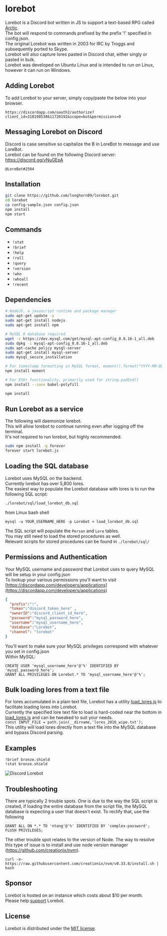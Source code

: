 # lorebot
Lorebot is a Discord bot written in JS to support a text-based RPG called [Arctic](http://mud.arctic.org).  
The bot will respond to commands prefixed by the prefix '!' specified in config.json.  
The original Lorebot was written in 2003 for IRC by Troggs and subsequently ported to Skype.  
Lorebot will also capture lores pasted in Discord chat, either singly or pasted in bulk.  
Lorebot was developed on Ubuntu Linux and is intended to run on Linux, however it can run on Windows.

## Adding Lorebot
To add Lorebot to your server, simply copy/paste the below into your browser.
```
https://discordapp.com/oauth2/authorize?client_id=318198538611720192&scope=bot&permissions=0
```

## Messaging Lorebot on Discord
Discord is case sensitive so capitalize the B in LoreBot to message and use LoreBot.  
Lorebot can be found on the following Discord server: https://discord.gg/vNuGEpA


```
@LoreBot#2504
```

## Installation
```bash
git clone https://github.com/longhorn09/lorebot.git
cd lorebot
cp config-sample.json config.json
npm install
npm start
```



## Commands
* `!stat`
* `!brief`
* `!help`
* `!roll`
* `!query`
* `!version`
* `!who`
* `!whoall`
* `!recent`

## Dependencies
```bash
# NodeJS, a javascript runtime and package manager
sudo apt-get update -y
sudo apt-get install nodejs
sudo apt-get install npm

# MySQL 8 database required
wget -c https://dev.mysql.com/get/mysql-apt-config_0.8.16-1_all.deb
sudo dpkg -i mysql-apt-config_0.8.16-1_all.deb
sudo apt-cache policy mysql-server
sudo apt-get install mysql-server
sudo mysql_secure_installation

# For timestamp formatting in MySQL format, moment().format("YYYY-MM-DD HH:mm:ss")
npm install moment

# For ES6+ functionality, primarily used for string.padEnd()
npm install --save babel-polyfill

npm install
```

## Run Lorebot as a service

The following will daemonize lorebot.  
This will allow lorebot to continue running even after logging off the terminal.  
It's not required to run lorebot, but highly recommended. 

```bash
sudo npm install -g forever
forever start lorebot.js
```
## Loading the SQL database

Lorebot uses MySQL on the backend.   
Currently lorebot has over 5,800 lores.   
The easiest way to populate the Lorebot database with lores is to run the following SQL script:  

```./lorebot/sql/load_lorebot_db.sql```

from Linux bash shell

```mysql -u YOUR_USERNAME_HERE -p Lorebot < load_lorebot_db.sql```

The SQL script will populate the `Person` and `Lore` tables.      
You may still need to load the stored procedures as well.  
Relevant scripts for stored procedures can be found in `./lorebot/sql/`

## Permissions and Authentication

Your MySQL username and password that Lorebot uses to query MySQL will be setup in your config.json  
To lookup your various permissions you'll want to visit [https://discordapp.com/developers/applications](https://discordapp.com/developers/applications)

```json
{
  "prefix":"!",
  "token":"discord_token_here" ,
  "ownerID":"discord_client_id_here",
  "password":"mysql_password_here",
  "username":"mysql_username_here",
  "database":"Lorebot",
  "channel": "lorebot"
}
```

You'll want to make sure your MySQL privileges correspond with whatever you set in config.json   
Within MySQL:

```
CREATE USER 'mysql_username_here'@'%' IDENTIFIED BY 'mysql_password_here';
GRANT ALL PRIVILEGES ON Lorebot.* TO 'mysql_username_here'@'%';
```

## Bulk loading lores from a text file

For lores accumulated in a plain text file, Lorebot has a utility [load_lores.js](https://github.com/longhorn09/lorebot/blob/master/utility/load_lores.js) to facilitate loading lores into Lorebot.  
Currently the specified lore text file to load is hard-coded near the bottom in [load_lores.js](https://github.com/longhorn09/lorebot/blob/master/utility/load_lores.js) and can be tweaked to suit your needs.  
```const INPUT_FILE = path.join(__dirname,'lores_2016_wipe.txt');```  
This utility will load lores directly from a text file into the MySQL database and bypass Discord parsing.  

## Examples
```
!brief bronze.shield
!stat bronze.shield
```
![Discord Lorebot](/lorebot.PNG?raw=true "Example of brief and stat")


## Troubleshooting

There are typically 2 trouble spots. One is due to the way the SQL script is created, if loading the entire database from the script file, the MySQL database is expecting a user that doesn't exist. To rectify that, use the following

```
GRANT ALL ON *.* TO 'ntang'@'%' IDENTIFIED BY 'complex-password';
FLUSH PRIVILEGES;
```

The other trouble spot relates to the version of Node. The way to resolve this type of issue is to install and use node version manager (https://github.com/creationix/nvm).

```
curl -o- https://raw.githubusercontent.com/creationix/nvm/v0.33.8/install.sh | bash
```

## Sponsor

Lorebot is hosted on an instance which costs about $10 per month.  
Please help [support](https://paypal.me/normstorm) Lorebot. 

## License
Lorebot is distributed under the [MIT license](https://github.com/longhorn09/lorebot/blob/master/LICENSE.md).
